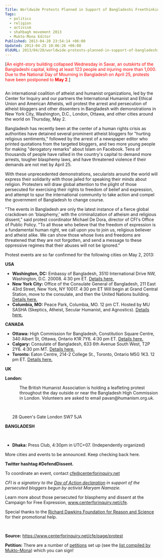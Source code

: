 ```yaml
---
Title: Worldwide Protests Planned in Support of Bangladeshi Freethinking Bloggers on May 2
Tags:
  - politics
  - religion
  - activism
  - shahbagh movement 2013
  - Mukto-Mona Editor
Published: 2013-04-20 23:54:14 +06:00
Updated: 2013-04-25 10:06:26 +06:00
OldURL: 2013/04/20/worldwide-protests-planned-in-support-of-bangladeshi-freethinking-bloggers-on-may-2/
---
```


[<span style="color: #ff0000;">An eight-story building collapsed Wednesday in Savar, an outskirts of the Bangladeshi capital, killing at least 123 people and injuring more than 1,000. Due to the National Day of Mourning in Bangladesh on April 25, protests have been postponed to <b>May 2</b>.</span>]

<a id="yui_3_7_2_1_1366479163650_18939" href="https://action.centerforinquiry.net/site/R?i=WZumM6UtPOCtWzwzm7fNOA" target="_blank" rel="nofollow"><img id="yui_3_7_2_1_1366479163650_18943" alt="" src="https://action.centerforinquiry.net/images/content/pagebuilder/11610.gif" /></a>

An international coalition of atheist and humanist organizations, led by the Center for Inquiry and our partners the International Humanist and Ethical Union and American Atheists, will protest the arrest and persecution of atheist bloggers and other dissenters in Bangladesh with demonstrations in New York City, Washington, D.C., London, Ottawa, and other cities around the world on Thursday, May 2.

Bangladesh has recently been at the center of a human rights crisis as authorities have detained several prominent atheist bloggers for "hurting religious sentiments," followed by the arrest of a newspaper editor who printed quotations from the targeted bloggers, and two more young people for making "derogatory remarks" about Islam on Facebook. Tens of thousands of people have rallied in the country's capital to demand more arrests, tougher blasphemy laws, and have threatened violence if their demands are not met by April 25.

With these unprecedented demonstrations, secularists around the world will express their solidarity with those jailed for speaking their minds about religion. Protesters will draw global attention to the plight of those persecuted for exercising their rights to freedom of belief and expression, and attempt to spur the international community to take action and compel the government of Bangladesh to change course.

"The events in Bangladesh are only the latest instance of a fierce global crackdown on 'blasphemy,' with the criminalization of atheism and religious dissent," said protest coordinator Michael De Dora, director of CFI's Office of Public Policy. "To all those who believe that the freedom of expression is a fundamental human right, we call upon you to join us, religious believer and atheist alike. We can show those whose lives and freedoms are threatened that they are not forgotten, and send a message to these oppressive regimes that their abuses will not be ignored."

Protest events are so far confirmed for the following cities on May 2, 2013:

<strong>USA</strong>
<ul>
	<li><strong>Washington, DC:</strong> Embassy of Bangladesh, 3510 International Drive NW, Washington, D.C. 20008. 4:30 pm ET. <a href="https://www.facebook.com/events/404569129641775/">Details here.</a></li>
	<li><strong>New York City:</strong> Office of the Consulate General of Bangladesh, 211 East 43rd Street, New York, NY 10017. 4:30 pm ET
Will begin at Grand Central Station, move to the consulate, and then the United Nations building. <a href="https://www.facebook.com/events/423126964450395/">Details here.</a></li>
	<li><strong>Columbia, MO:</strong> Peace Park, Columbia, MO. 12 pm CT. Hosted by MU SASHA (Skeptics, Atheist, Secular Humanist, and Agnostics). <a href="https://www.facebook.com/events/182829738534947/">Details here.</a></li>
</ul>
<strong>CANADA</strong>
<ul>
	<li><strong>Ottawa:</strong> High Commission for Bangladesh, Constitution Square Centre, 340 Albert St, Ottawa, Ontario K1R 7Y6. 4:30 pm ET. <a href="https://www.facebook.com/events/266415826828394/?ref=22">Details here.</a></li>
	<li><strong>Calgary:</strong> Consulate of Bangladesh, 633 6th Avenue South West, T2P 2Y6. 4:30 pm MT. <a href="https://www.facebook.com/events/501533573245442/?ref=22">Details here.</a></li>
	<li><strong>Toronto:</strong> Eaton Centre, 214-2 College St., Toronto, Ontario M5G 1K3. 12 pm ET. <a href="https://www.facebook.com/events/241901082618763/">Details here.</a></li>
</ul>
<strong>UK</strong>

<strong>London:</strong>
<ul>
<ul>The British Humanist Association is holding a leafleting protest throughout the day outside or near the Bangladesh High Commission in London. Volunteers are asked to email pavan@humanism.org.uk.</ul>
</ul>
&nbsp;
<ul>28 Queen's Gate London SW7 5JA</ul>
<strong>BANGLADESH</strong>

&nbsp;
<ul>
	<li><strong>Dhaka:</strong> Press Club, 4:30pm in UTC+07. (Independently organized)</li>
</ul>
More cities and events to be announced. Keep checking back here.

<strong> Twitter hashtag #DefendDissent.</strong>

To coordinate an event, contact cfe@centerforinquiry.net

<em> CFI is a signatory to the <a href="https://freethoughtblogs.com/maryamnamazie/2013/04/11/on-25-april-2013-we-stand-with-bangladeshi-bloggers-and-activists/">Day of Action declaration</a> in support of the persecuted bloggers begun by activist Maryam Namazie.</em>

Learn more about those persecuted for blasphemy and dissent at the Campaign for Free Expression, www.centerforinquiry.net/cfe.

Special thanks to the <a href="https://richarddawkins.net/">Richard Dawkins Foundation for Reason and Science</a> for their promotional help.

&nbsp;

<strong>Source:</strong> <a href="https://www.centerforinquiry.net/cfe/page/protest">https://www.centerforinquiry.net/cfe/page/protest </a>

<strong>Petition:</strong> There are a number of <a href="https://enblog.muktomona.com/?p=1970">petitions</a> set up (see the <a href="https://enblog.muktomona.com/?p=1970" target="_blank">list compiled by Mukto-Mona</a>) which you can sign!
